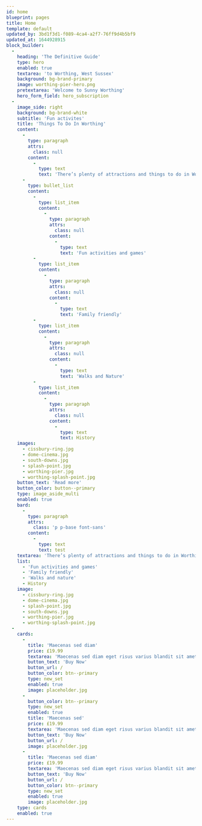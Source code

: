 ```yaml
---
id: home
blueprint: pages
title: Home
template: default
updated_by: 3bd1f3d1-f089-4ca4-a2f7-76ff9d4b5bf9
updated_at: 1644928915
block_builder:
  -
    heading: 'The Definitive Guide'
    type: hero
    enabled: true
    textarea: 'to Worthing, West Sussex'
    background: bg-brand-primary
    image: worthing-pier-hero.png
    pretextarea: 'Welcome to Sunny Worthing'
    hero_form_field: hero_subscription
  -
    image_side: right
    background: bg-brand-white
    subtitle: 'Fun activites'
    title: 'Things To Do In Worthing'
    content:
      -
        type: paragraph
        attrs:
          class: null
        content:
          -
            type: text
            text: 'There’s plenty of attractions and things to do in Worthing and the surrounding areas.'
      -
        type: bullet_list
        content:
          -
            type: list_item
            content:
              -
                type: paragraph
                attrs:
                  class: null
                content:
                  -
                    type: text
                    text: 'Fun activities and games'
          -
            type: list_item
            content:
              -
                type: paragraph
                attrs:
                  class: null
                content:
                  -
                    type: text
                    text: 'Family friendly'
          -
            type: list_item
            content:
              -
                type: paragraph
                attrs:
                  class: null
                content:
                  -
                    type: text
                    text: 'Walks and Nature'
          -
            type: list_item
            content:
              -
                type: paragraph
                attrs:
                  class: null
                content:
                  -
                    type: text
                    text: History
    images:
      - cissbury-ring.jpg
      - dome-cinema.jpg
      - south-downs.jpg
      - splash-point.jpg
      - worthing-pier.jpg
      - worthing-splash-point.jpg
    button_text: 'Read more'
    button_color: button--primary
    type: image_aside_multi
    enabled: true
    bard:
      -
        type: paragraph
        attrs:
          class: 'p p-base font-sans'
        content:
          -
            type: text
            text: test
    textarea: 'There’s plenty of attractions and things to do in Worthing and the surrounding areas.'
    list:
      - 'Fun activities and games'
      - 'Family friendly'
      - 'Walks and nature'
      - History
    image:
      - cissbury-ring.jpg
      - dome-cinema.jpg
      - splash-point.jpg
      - south-downs.jpg
      - worthing-pier.jpg
      - worthing-splash-point.jpg
  -
    cards:
      -
        title: 'Maecenas sed diam'
        price: £19.99
        textarea: 'Maecenas sed diam eget risus varius blandit sit amet non magna.'
        button_text: 'Buy Now'
        button_url: /
        button_color: btn--primary
        type: new_set
        enabled: true
        image: placeholder.jpg
      -
        button_color: btn--primary
        type: new_set
        enabled: true
        title: 'Maecenas sed'
        price: £19.99
        textarea: 'Maecenas sed diam eget risus varius blandit sit amet non magna.'
        button_text: 'Buy Now'
        button_url: /
        image: placeholder.jpg
      -
        title: 'Maecenas sed diam'
        price: £19.99
        textarea: 'Maecenas sed diam eget risus varius blandit sit amet non magna.'
        button_text: 'Buy Now'
        button_url: /
        button_color: btn--primary
        type: new_set
        enabled: true
        image: placeholder.jpg
    type: cards
    enabled: true
---
```

